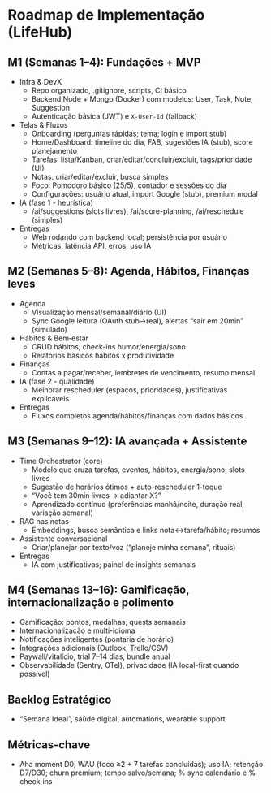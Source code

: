 # Roadmap de Implementação (LifeHub)

## M1 (Semanas 1–4): Fundações + MVP
- Infra & DevX
  - Repo organizado, .gitignore, scripts, CI básico
  - Backend Node + Mongo (Docker) com modelos: User, Task, Note, Suggestion
  - Autenticação básica (JWT) e `X-User-Id` (fallback)
- Telas & Fluxos
  - Onboarding (perguntas rápidas; tema; login e import stub)
  - Home/Dashboard: timeline do dia, FAB, sugestões IA (stub), score planejamento
  - Tarefas: lista/Kanban, criar/editar/concluir/excluir, tags/prioridade (UI)
  - Notas: criar/editar/excluir, busca simples
  - Foco: Pomodoro básico (25/5), contador e sessões do dia
  - Configurações: usuário atual, import Google (stub), premium modal
- IA (fase 1 - heurística)
  - /ai/suggestions (slots livres), /ai/score-planning, /ai/reschedule (simples)
- Entregas
  - Web rodando com backend local; persistência por usuário
  - Métricas: latência API, erros, uso IA

## M2 (Semanas 5–8): Agenda, Hábitos, Finanças leves
- Agenda
  - Visualização mensal/semanal/diário (UI)
  - Sync Google leitura (OAuth stub→real), alertas “sair em 20min” (simulado)
- Hábitos & Bem‑estar
  - CRUD hábitos, check-ins humor/energia/sono
  - Relatórios básicos hábitos x produtividade
- Finanças
  - Contas a pagar/receber, lembretes de vencimento, resumo mensal
- IA (fase 2 - qualidade)
  - Melhorar rescheduler (espaços, prioridades), justificativas explicáveis
- Entregas
  - Fluxos completos agenda/hábitos/finanças com dados básicos

## M3 (Semanas 9–12): IA avançada + Assistente
- Time Orchestrator (core)
  - Modelo que cruza tarefas, eventos, hábitos, energia/sono, slots livres
  - Sugestão de horários ótimos + auto-rescheduler 1-toque
  - “Você tem 30min livres → adiantar X?”
  - Aprendizado contínuo (preferências manhã/noite, duração real, variação semanal)
- RAG nas notas
  - Embeddings, busca semântica e links nota↔tarefa/hábito; resumos
- Assistente conversacional
  - Criar/planejar por texto/voz (“planeje minha semana”, rituais)
- Entregas
  - IA com justificativas; painel de insights semanais

## M4 (Semanas 13–16): Gamificação, internacionalização e polimento
- Gamificação: pontos, medalhas, quests semanais
- Internacionalização e multi-idioma
- Notificações inteligentes (pontaria de horário)
- Integrações adicionais (Outlook, Trello/CSV)
- Paywall/vitalício, trial 7–14 dias, bundle anual
- Observabilidade (Sentry, OTel), privacidade (IA local-first quando possível)

## Backlog Estratégico
- “Semana Ideal”, saúde digital, automations, wearable support

## Métricas-chave
- Aha moment D0; WAU (foco ≥2 + 7 tarefas concluídas); uso IA; retenção D7/D30; churn premium; tempo salvo/semana; % sync calendário e % check‑ins
